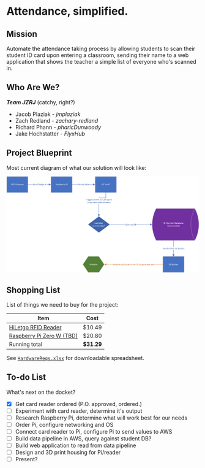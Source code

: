 # Attendance, simplified.

## Mission

Automate the attendance taking process by allowing students to scan their student ID card upon entering a classroom, sending their name to a web application that shows the teacher a simple list of everyone who's scanned in.

## Who Are We?

 ***Team JZRJ*** (catchy, right?)
 - Jacob Plaziak - *jmplaziak*
 - Zach Redland - *zachary-redland*
 - Richard Phann - *pharicDunwoody*
 - Jake Hochstatter - *FlyxHub*

## Project Blueprint

Most current diagram of what our solution will look like:

![Current project diagram](Capstone_Diagram.png)

## Shopping List

List of things we need to buy for the project:

| Item | Cost |
|-|-|
|[HiLetgo RFID Reader](https://www.amazon.com/HiLetgo-125Khz-EM4100-Reader-Swipe/dp/B01MZYYDUV/ref=asc_df_B01MZYYDUV/?tag=hyprod-20&linkCode=df0&hvadid=674654857821&hvpos=&hvnetw=g&hvrand=11910253218607601018&hvpone=&hvptwo=&hvqmt=&hvdev=c&hvdvcmdl=&hvlocint=&hvlocphy=9019656&hvtargid=pla-1640410588708&psc=1&mcid=a09c09b05a833b37b181317aefde13cc) | $10.49 |
|[Raspberry Pi Zero W (TBD)](https://www.amazon.com/Raspberry-Pi-Zero-Wireless-model/dp/B06XFZC3BX/ref=asc_df_B06XFZC3BX/?tag=hyprod-20&linkCode=df0&hvadid=312363697617&hvpos=&hvnetw=g&hvrand=12255993669550297530&hvpone=&hvptwo=&hvqmt=&hvdev=c&hvdvcmdl=&hvlocint=&hvlocphy=9019669&hvtargid=pla-405706373744&psc=1&mcid=7c324a0a86243324915c51bfb077f963&tag=&ref=&adgrpid=61916342293&hvpone=&hvptwo=&hvadid=312363697617&hvpos=&hvnetw=g&hvrand=12255993669550297530&hvqmt=&hvdev=c&hvdvcmdl=&hvlocint=&hvlocphy=9019669&hvtargid=pla-405706373744&gclid=Cj0KCQiAqsitBhDlARIsAGMR1Rh3R2iQx6Wp9i3mGJZ7Fr_0tgGDG1drqlVJABb0oX2EUVb8bdxf-iMaAvdREALw_wcB)| $20.80 |
|Running total | **$31.29** |

See [`HardwareReqs.xlsx`](HardwareReqs.xlsx) for downloadable spreadsheet.

## To-do List

What's next on the docket?

- [x] Get card reader ordered (P.O. approved, ordered.)
- [ ] Experiment with card reader, determine it's output
- [ ] Research Raspberry Pi, determine what will work best for our needs
- [ ] Order Pi, configure networking and OS
- [ ] Connect card reader to Pi, configure Pi to send values to AWS
- [ ] Build data pipeline in AWS, query against student DB?
- [ ] Build web application to read from data pipeline
- [ ] Design and 3D print housing for Pi/reader
- [ ] Present?
